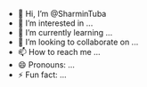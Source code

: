- 👋 Hi, I’m @SharminTuba
- 👀 I’m interested in ...
- 🌱 I’m currently learning ...
- 💞️ I’m looking to collaborate on ...
- 📫 How to reach me ...
- 😄 Pronouns: ...
- ⚡ Fun fact: ...

<!---
SharminTuba/SharminTuba is a ✨ special ✨ repository because its `README.md` (this file) appears on your GitHub profile.
You can click the Preview link to take a look at your changes.
--->

